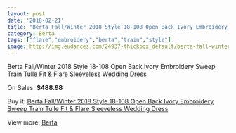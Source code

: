 ```yaml
---
layout: post
date: '2018-02-21'
title: "Berta Fall/Winter 2018 Style 18-108 Open Back Ivory Embroidery Sweep Train Tulle Fit & Flare Sleeveless Wedding Dress"
category: Berta
tags: ["flare","embroidery","berta","train","style"]
image: http://img.eudances.com/24937-thickbox_default/berta-fall-winter-2018-style-18-108-open-back-ivory-embroidery-sweep-train-tulle-fit-flare-sleeveless-wedding-dress.jpg
---
```

Berta Fall/Winter 2018 Style 18-108 Open Back Ivory Embroidery Sweep Train Tulle Fit & Flare Sleeveless Wedding Dress

On Sales: **$488.98**
<a href="https://www.eudances.com/en/berta/8269-berta-fall-winter-2018-style-18-108-open-back-ivory-embroidery-sweep-train-tulle-fit-flare-sleeveless-wedding-dress.html"><amp-img layout="responsive" width="600" height="600" src="//img.eudances.com/24937-thickbox_default/berta-fall-winter-2018-style-18-108-open-back-ivory-embroidery-sweep-train-tulle-fit-flare-sleeveless-wedding-dress.jpg" alt="Berta Fall/Winter 2018 Style 18-108 Open Back Ivory Embroidery Sweep Train Tulle Fit & Flare Sleeveless Wedding Dress 0" /></a>
<a href="https://www.eudances.com/en/berta/8269-berta-fall-winter-2018-style-18-108-open-back-ivory-embroidery-sweep-train-tulle-fit-flare-sleeveless-wedding-dress.html"><amp-img layout="responsive" width="600" height="600" src="//img.eudances.com/24941-thickbox_default/berta-fall-winter-2018-style-18-108-open-back-ivory-embroidery-sweep-train-tulle-fit-flare-sleeveless-wedding-dress.jpg" alt="Berta Fall/Winter 2018 Style 18-108 Open Back Ivory Embroidery Sweep Train Tulle Fit & Flare Sleeveless Wedding Dress 1" /></a>
<a href="https://www.eudances.com/en/berta/8269-berta-fall-winter-2018-style-18-108-open-back-ivory-embroidery-sweep-train-tulle-fit-flare-sleeveless-wedding-dress.html"><amp-img layout="responsive" width="600" height="600" src="//img.eudances.com/24940-thickbox_default/berta-fall-winter-2018-style-18-108-open-back-ivory-embroidery-sweep-train-tulle-fit-flare-sleeveless-wedding-dress.jpg" alt="Berta Fall/Winter 2018 Style 18-108 Open Back Ivory Embroidery Sweep Train Tulle Fit & Flare Sleeveless Wedding Dress 2" /></a>
<a href="https://www.eudances.com/en/berta/8269-berta-fall-winter-2018-style-18-108-open-back-ivory-embroidery-sweep-train-tulle-fit-flare-sleeveless-wedding-dress.html"><amp-img layout="responsive" width="600" height="600" src="//img.eudances.com/24939-thickbox_default/berta-fall-winter-2018-style-18-108-open-back-ivory-embroidery-sweep-train-tulle-fit-flare-sleeveless-wedding-dress.jpg" alt="Berta Fall/Winter 2018 Style 18-108 Open Back Ivory Embroidery Sweep Train Tulle Fit & Flare Sleeveless Wedding Dress 3" /></a>
<a href="https://www.eudances.com/en/berta/8269-berta-fall-winter-2018-style-18-108-open-back-ivory-embroidery-sweep-train-tulle-fit-flare-sleeveless-wedding-dress.html"><amp-img layout="responsive" width="600" height="600" src="//img.eudances.com/24938-thickbox_default/berta-fall-winter-2018-style-18-108-open-back-ivory-embroidery-sweep-train-tulle-fit-flare-sleeveless-wedding-dress.jpg" alt="Berta Fall/Winter 2018 Style 18-108 Open Back Ivory Embroidery Sweep Train Tulle Fit & Flare Sleeveless Wedding Dress 4" /></a>

Buy it: [Berta Fall/Winter 2018 Style 18-108 Open Back Ivory Embroidery Sweep Train Tulle Fit & Flare Sleeveless Wedding Dress](https://www.eudances.com/en/berta/8269-berta-fall-winter-2018-style-18-108-open-back-ivory-embroidery-sweep-train-tulle-fit-flare-sleeveless-wedding-dress.html "Berta Fall/Winter 2018 Style 18-108 Open Back Ivory Embroidery Sweep Train Tulle Fit & Flare Sleeveless Wedding Dress")

View more: [Berta](https://www.eudances.com/en/110-berta "Berta")